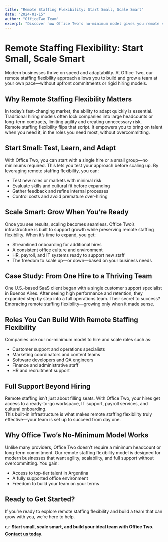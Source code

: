 ```yaml
---
title: "Remote Staffing Flexibility: Start Small, Scale Smart"
date: "2024-01-15"
author: "OfficeTwo Team"
excerpt: "Discover how Office Two’s no-minimum model gives you remote staffing flexibility—start small, test roles, and scale when you’re ready."
---
```


# Remote Staffing Flexibility: Start Small, Scale Smart

Modern businesses thrive on speed and adaptability. At Office Two, our remote staffing flexibility approach allows you to build and grow a team at your own pace—without upfront commitments or rigid hiring models.

## Why Remote Staffing Flexibility Matters

In today’s fast-changing market, the ability to adapt quickly is essential. Traditional hiring models often lock companies into large headcounts or long-term contracts, limiting agility and creating unnecessary risk.  
Remote staffing flexibility flips that script. It empowers you to bring on talent when you need it, in the roles you need most, without overcommitting.

## Start Small: Test, Learn, and Adapt

With Office Two, you can start with a single hire or a small group—no minimums required. This lets you test your approach before scaling up. By leveraging remote staffing flexibility, you can:

- Test new roles or markets with minimal risk  
- Evaluate skills and cultural fit before expanding  
- Gather feedback and refine internal processes  
- Control costs and avoid premature over-hiring  

## Scale Smart: Grow When You’re Ready

Once you see results, scaling becomes seamless. Office Two’s infrastructure is built to support growth while preserving remote staffing flexibility. When it’s time to expand, you get:

- Streamlined onboarding for additional hires  
- A consistent office culture and environment  
- HR, payroll, and IT systems ready to support new staff  
- The freedom to scale up—or down—based on your business needs  

## Case Study: From One Hire to a Thriving Team

One U.S.-based SaaS client began with a single customer support specialist in Buenos Aires. After seeing high performance and retention, they expanded step by step into a full operations team. Their secret to success? Embracing remote staffing flexibility—growing only when it made sense.

## Roles You Can Build With Remote Staffing Flexibility

Companies use our no-minimum model to hire and scale roles such as:

- Customer support and operations specialists  
- Marketing coordinators and content teams  
- Software developers and QA engineers  
- Finance and administrative staff  
- HR and recruitment support  

## Full Support Beyond Hiring

Remote staffing isn’t just about filling seats. With Office Two, your hires get access to a ready-to-go workspace, IT support, payroll services, and cultural onboarding.  
This built-in infrastructure is what makes remote staffing flexibility truly effective—your team is set up to succeed from day one.

## Why Office Two’s No-Minimum Model Works

Unlike many providers, Office Two doesn’t require a minimum headcount or long-term commitment. Our remote staffing flexibility model is designed for modern businesses that want agility, scalability, and full support without overcommitting. You gain:

- Access to top-tier talent in Argentina  
- A fully supported office environment  
- Freedom to build your team on your terms  

## Ready to Get Started?

If you’re ready to explore remote staffing flexibility and build a team that can grow with you, we’re here to help.

👉 **Start small, scale smart, and build your ideal team with Office Two. [Contact us today](https://www.officetwo.com/contact-us/).**

